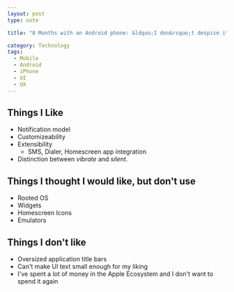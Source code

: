 ```yaml
---
layout: post
type: note

title: "8 Months with an Android phone: &ldquo;I don&rsquo;t despise it.&rdquo;"

category: Technology
tags:
  - Mobile
  - Android
  - iPhone
  - UI
  - UX
---
```


## Things I Like

- Notification model
- Customizeability
- Extensibility
  - SMS, Dialer, Homescreen app integration
- Distinction between _vibrate_ and _silent_.

## Things I thought I would like, but don't use

- Rooted OS
- Widgets
- Homescreen Icons
- Emulators


## Things I don't like

- Oversized application title bars
- Can't make UI text small enough for my liking
- I've spent a lot of money in the Apple Ecosystem and I don't want to spend it
  again
